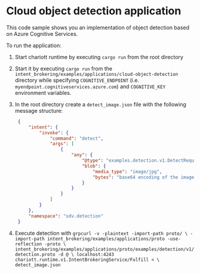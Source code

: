 # Cloud object detection application

This code sample shows you an implementation of object detection based on Azure
Cognitive Services.

To run the application:

1. Start chariott runtime by executing `cargo run` from the root directory
2. Start it by executing `cargo run` from the
   `intent_brokering/examples/applications/cloud-object-detection` directory while specifying
   `COGNITIVE_ENDPOINT` (i.e. `myendpoint.cognitiveservices.azure.com`) and
   `COGNITIVE_KEY` environment variables.
3. In the root directory create a `detect_image.json` file with the following
   message structure:

   ```json
    {
        "intent": {
            "invoke": {
                "command": "detect",
                "args": [
                    {
                        "any": {
                            "@type": "examples.detection.v1.DetectRequest",
                            "blob": {
                                "media_type": "image/jpg",
                                "bytes": "base64 encoding of the image"
                            }
                        }
                    }
                ]
            }
        },
        "namespace": "sdv.detection"
    }
   ```

4. Execute detection with `grpcurl -v -plaintext -import-path proto/ \
   -import-path intent_brokering/examples/applications/proto -use-reflection -proto \
   intent_brokering/examples/applications/proto/examples/detection/v1/detection.proto -d @ \
   localhost:4243 chariott.runtime.v1.IntentBrokeringService/Fulfill < \
   detect_image.json`
